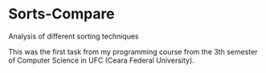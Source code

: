 # Sorts-Compare
Analysis of different sorting techniques

This was the first task from my programming course from the 3th semester of Computer Science in UFC (Ceara Federal University).
